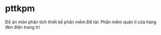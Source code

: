# pttkpm
Đồ án môn phân tích thiết kế phần mềm.Đề tài: Phần mềm quản lí cửa hàng đèn điện trang trí
